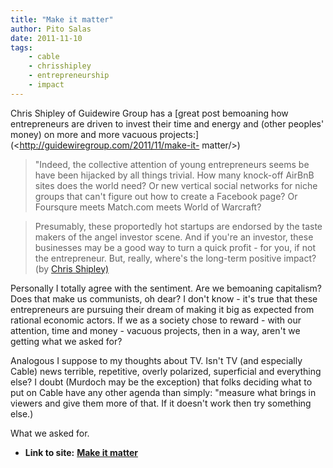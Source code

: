 ```yaml
---
title: "Make it matter"
author: Pito Salas
date: 2011-11-10
tags:
    - cable
    - chrisshipley
    - entrepreneurship
    - impact
---
```


Chris Shipley of Guidewire Group has a [great post bemoaning how entrepreneurs
are driven to invest their time and energy and (other peoples' money) on more
and more vacuous projects:](<http://guidewiregroup.com/2011/11/make-it-
matter/>)

> "Indeed, the collective attention of young entrepreneurs seems be have been
> hijacked by all things trivial. How many knock-off AirBnB sites does the
> world need? Or new vertical social networks for niche groups that can't
> figure out how to create a Facebook page? Or Foursqure meets Match.com meets
> World of Warcraft?

> Presumably, these proportedly hot startups are endorsed by the taste makers
> of the angel investor scene. And if you're an investor, these businesses may
> be a good way to turn a quick profit - for you, if not the entrepreneur.
> But, really, where's the long-term positive impact? (by [Chris
> Shipley)](<http://guidewiregroup.com/2011/11/make-it-matter/>)

Personally I totally agree with the sentiment. Are we bemoaning capitalism?
Does that make us communists, oh dear? I don't know - it's true that these
entrepreneurs are pursuing their dream of making it big as expected from
rational economic actors. If we as a society chose to reward - with our
attention, time and money - vacuous projects, then in a way, aren't we getting
what we asked for?

Analogous I suppose to my thoughts about TV. Isn't TV (and especially Cable)
news terrible, repetitive, overly polarized, superficial and everything else?
I doubt (Murdoch may be the exception) that folks deciding what to put on
Cable have any other agenda than simply: "measure what brings in viewers and
give them more of that. If it doesn't work then try something else.)

What we asked for.


* **Link to site:** **[Make it matter](None)**
